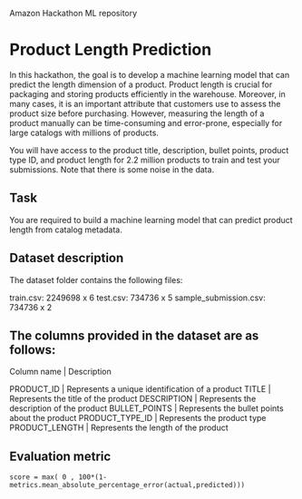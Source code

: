 Amazon Hackathon ML repository

# Product Length Prediction

In this hackathon, the goal is to develop a machine learning model that can predict the length dimension of a product. Product length is crucial for packaging and storing products efficiently in the warehouse. Moreover, in many cases, it is an important attribute that customers use to assess the product size before purchasing. However, measuring the length of a product manually can be time-consuming and error-prone, especially for large catalogs with millions of products.

You will have access to the product title, description, bullet points, product type ID, and product length for 2.2 million products to train and test your submissions. Note that there is some noise in the data.

## Task

You are required to build a machine learning model that can predict product length from catalog metadata.

## Dataset description

The dataset folder contains the following files: 

train.csv: 2249698 x 6
test.csv: 734736 x 5
sample_submission.csv: 734736 x 2

## The columns provided in the dataset are as follows:

Column name | Description

PRODUCT_ID	| Represents a unique identification of a product
TITLE	| Represents the title of the product
DESCRIPTION	| Represents the description of the product
BULLET_POINTS	| Represents the bullet points about the product
PRODUCT_TYPE_ID	| Represents the product type 
PRODUCT_LENGTH	| Represents the length of the product

## Evaluation metric

    score = max( 0 , 100*(1-metrics.mean_absolute_percentage_error(actual,predicted)))
